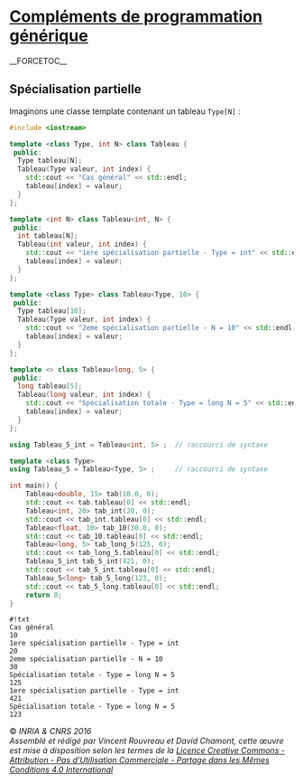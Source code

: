 # [Compléments de programmation générique](TheorieGenerique "wikilink")

\_\_FORCETOC\_\_

## Spécialisation partielle

Imaginons une classe template contenant un tableau `Type[N]` :

``` cpp
#include <iostream>

template <class Type, int N> class Tableau {
 public:
  Type tableau[N];
  Tableau(Type valeur, int index) {
    std::cout << "Cas général" << std::endl;
    tableau[index] = valeur;
  }
};

template <int N> class Tableau<int, N> {
 public:
  int tableau[N];
  Tableau(int valeur, int index) {
    std::cout << "1ere spécialisation partielle - Type = int" << std::endl;
    tableau[index] = valeur;
  }
};

template <class Type> class Tableau<Type, 10> {
 public:
  Type tableau[10];
  Tableau(Type valeur, int index) {
    std::cout << "2eme spécialisation partielle - N = 10" << std::endl;
    tableau[index] = valeur;
  }
};

template <> class Tableau<long, 5> {
 public:
  long tableau[5];
  Tableau(long valeur, int index) {
    std::cout << "Spécialisation totale - Type = long N = 5" << std::endl;
    tableau[index] = valeur;
  }
};

using Tableau_5_int = Tableau<int, 5> ;  // raccourci de syntaxe

template <class Type>
using Tableau_5 = Tableau<Type, 5> ;     // raccourci de syntaxe

int main() {
    Tableau<double, 15> tab(10.0, 0);
    std::cout << tab.tableau[0] << std::endl;
    Tableau<int, 20> tab_int(20, 0);
    std::cout << tab_int.tableau[0] << std::endl;
    Tableau<float, 10> tab_10(30.0, 0);
    std::cout << tab_10.tableau[0] << std::endl;
    Tableau<long, 5> tab_long_5(125, 0);
    std::cout << tab_long_5.tableau[0] << std::endl;
    Tableau_5_int tab_5_int(421, 0);
    std::cout << tab_5_int.tableau[0] << std::endl;
    Tableau_5<long> tab_5_long(123, 0);
    std::cout << tab_5_long.tableau[0] << std::endl;
    return 0;
}
```

    #!txt
    Cas général
    10
    1ere spécialisation partielle - Type = int
    20
    2eme spécialisation partielle - N = 10
    30
    Spécialisation totale - Type = long N = 5
    125
    1ere spécialisation partielle - Type = int
    421
    Spécialisation totale - Type = long N = 5
    123

  
  
© *INRIA & CNRS 2016*  
*Assemblé et rédigé par Vincent Rouvreau et David Chamont, cette œuvre est mise à disposition selon les termes de la [Licence Creative Commons - Attribution - Pas d’Utilisation Commerciale - Partage dans les Mêmes Conditions 4.0 International](http://creativecommons.org/licenses/by-nc-sa/4.0/)*
